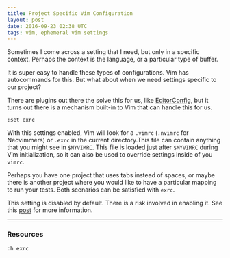 ```yaml
---
title: Project Specific Vim Configuration
layout: post
date: 2016-09-23 02:38 UTC
tags: vim, ephemeral vim settings 
---
```


Sometimes I come across a setting that I need, but only in a specific context. Perhaps the context is the language, or a particular type of buffer.

It is super easy to handle these types of configurations. Vim has autocommands for this. But what about when we need settings specific to our project?

There are plugins out there the solve this for us, like [EditorConfig](http://editorconfig.org/), but it turns out there is a mechanism built-in to Vim that can handle this for us.

`:set exrc`

With this settings enabled, Vim will look for a `.vimrc` (`.nvimrc` for Neovimmers) or `.exrc` in the current directory.This file can contain anything that you might see in `$MYVIMRC`. This file is loaded just after `$MYVIMRC` during Vim initialization, so it can also be used to override settings inside of you `vimrc`.

Perhaps you have one project that uses tabs instead of spaces, or maybe there is another project where you would like to have a particular mapping to run your tests. Both scenarios can be satisfied with `exrc`.

This setting is disabled by default. There is a risk involved in enabling it. See this [post](http://www.ilker.de/specific-vim-settings-per-project.html) for more information.

---
### Resources

`:h exrc`
